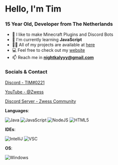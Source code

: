 <h1>Hello, I'm Tim</h1>
<h3>15 Year Old, Developer from The Netherlands</h3>

- 🤍 I like to make Minecraft Plugins and Discord Bots
- 🌱 I'm currently learning **JavaScript**
- 👨‍💻 All of my projects are available at [here](https://github.com/night0721?tab=repositories)
- 💻 Feel free to check out my [website](https://night0721.me/)
- 📫 Reach me in **nightkalyyy@gmail.com**

### Socials & Contact
[Discord - TIM#0221](https://discordapp.com/users/434699043613179905)

[YouTube - @Zwess](https://www.youtube.com/channel/UCiL98vMbGydUPftgxLF_GvA)

[Discord Server - Zwess Community](https://dsc.gg/Zwess)

**Languages**:

![Java](https://img.shields.io/badge/java-%23ED8B00.svg?style=for-the-badge&logo=java&logoColor=white) ![JavaScript](https://img.shields.io/badge/javascript-%23323330.svg?style=for-the-badge&logo=javascript&logoColor=%23F7DF1E) ![NodeJS](https://img.shields.io/badge/node.js-6DA55F?style=for-the-badge&logo=node.js&logoColor=white) ![HTML5](https://img.shields.io/badge/html5-%23E34F26.svg?style=for-the-badge&logo=html5&logoColor=white)

**IDEs**:

![IntelliJ](https://img.shields.io/badge/IntelliJ_IDEA-000000.svg?style=for-the-badge&logo=intellij-idea&logoColor=white) ![VSC](https://img.shields.io/badge/Visual_Studio_Code-0078D4?style=for-the-badge&logo=visual%20studio%20code&logoColor=white)

**OS**:

![Windows](https://img.shields.io/badge/Windows-0078D6?style=for-the-badge&logo=windows&logoColor=white)
